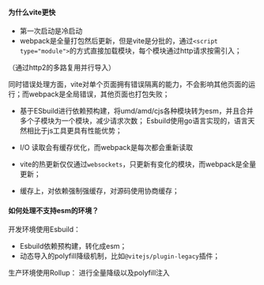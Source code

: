 

#### 为什么vite更快
- 第一次启动是冷启动
- webpack是全量打包然后更新，但是vite是分批的，通过`<script type="module">`的方式直接加载模块，每个模块通过http请求按需引入；

（通过http2的多路复用并行导入）

同时错误处理方面，vite对单个页面拥有错误隔离的能力，不会影响其他页面的运行；而webpack是全局错误，其他页面也打包失败；

- 基于ESbuild进行依赖预构建，将umd/amd/cjs各种模块转为esm，并且合并多个子模块为一个模块，减少请求次数；
Esbuild使用go语言实现的，语言天然相比于js工具更具有性能优势；

- I/O 读取会有缓存优化，而webpack是每次都会重新读取

- vite的热更新仅仅通过`websockets`，只更新有变化的模块，而webpack是全量更新；

- 缓存上，对依赖强制强缓存，对源码使用协商缓存；


#### 如何处理不支持esm的环境？

开发环境使用Esbuild：
- Esbuild依赖预构建，转化成esm；
- 动态导入的polyfill降级机制，比如`@vitejs/plugin-legacy`插件；

生产环境使用Rollup：
进行全量降级以及polyfill注入